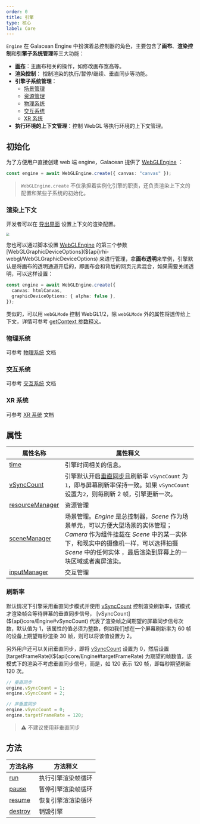 ```yaml
---
order: 0
title: 引擎
type: 核心
label: Core
---
```


`Engine` 在 Galacean Engine 中扮演着总控制器的角色，主要包含了**画布**、**渲染控制**和**引擎子系统管理**等三大功能：

- **[画布](${docs}core-canvas)**：主画布相关的操作，如修改画布宽高等。
- **渲染控制**： 控制渲染的执行/暂停/继续、垂直同步等功能。
- **引擎子系统管理**：
  - [场景管理](${docs}core-scene)
  - [资源管理](${docs}assets-overall)
  - [物理系统](${docs}physics-overall)
  - [交互系统](${docs}input)
  - [XR 系统](${docs}xr-overall)
- **执行环境的上下文管理**：控制 WebGL 等执行环境的上下文管理。

## 初始化

为了方便用户直接创建 web 端 engine，Galacean 提供了 [WebGLEngine](${api}rhi-webgl/WebGLEngine) ：

```typescript
const engine = await WebGLEngine.create({ canvas: "canvas" });
```

> `WebGLEngine.create` 不仅承担着实例化引擎的职责，还负责渲染上下文的配置和某些子系统的初始化。

### 渲染上下文

开发者可以在 [导出界面](${docs}interface-publish) 设置上下文的渲染配置。

<img src="https://mdn.alipayobjects.com/huamei_yo47yq/afts/img/A*WZHzRYIpUzQAAAAAAAAAAAAADhuCAQ/original" style="zoom:50%;" />

您也可以通过脚本设置 [WebGLEngine](${api}rhi-webgl/WebGLEngine) 的第三个参数 [WebGLGraphicDeviceOptions](${api}rhi-webgl/WebGLGraphicDeviceOptions) 来进行管理，拿**画布透明**来举例，引擎默认是将画布的透明通道开启的，即画布会和背后的网页元素混合，如果需要关闭透明，可以这样设置：

```typescript
const engine = await WebGLEngine.create({
  canvas: htmlCanvas,
  graphicDeviceOptions: { alpha: false },
});
```

类似的，可以用 `webGLMode` 控制 WebGL1/2，除 `webGLMode` 外的属性将透传给上下文，详情可参考 [getContext 参数释义](https://developer.mozilla.org/en-US/docs/Web/API/HTMLCanvasElement/getContext#parameters)。

### 物理系统

可参考 [物理系统](${docs}physics-overall) 文档

### 交互系统

可参考 [交互系统](${docs}input) 文档

### XR 系统

可参考 [XR 系统](${docs}xr-overall) 文档

## 属性

| 属性名称                                             | 属性释义                                                                                                                                                                                                                                        |
| ---------------------------------------------------- | ----------------------------------------------------------------------------------------------------------------------------------------------------------------------------------------------------------------------------------------------- |
| [time](${api}core/Engine#time)                       | 引擎时间相关的信息。                                                                                                                                                                                                                            |
| [vSyncCount](${api}core/Engine#vSyncCount)           | 引擎默认开启[垂直同步](https://baike.baidu.com/item/%E5%9E%82%E7%9B%B4%E5%90%8C%E6%AD%A5/7263524?fromtitle=V-Sync&fromid=691778)且刷新率 `vSyncCount` 为`1`，即与屏幕刷新率保持一致。如果 `vSyncCount` 设置为`2`，则每刷新 2 帧，引擎更新一次。 |
| [resourceManager](${api}core/Engine#resourceManager) | 资源管理                                                                                                                                                                                                                                        |
| [sceneManager](${api}core/Engine#sceneManager)       | 场景管理。_Engine_ 是总控制器，_Scene_ 作为场景单元，可以方便大型场景的实体管理；_Camera_ 作为组件挂载在 _Scene_ 中的某一实体下，和现实中的摄像机一样，可以选择拍摄 _Scene_ 中的任何实体 ，最后渲染到屏幕上的一块区域或者离屏渲染。             |
| [inputManager](${api}core/Engine#inputManager)       | 交互管理                                                                                                                                                                                                                                        |

### 刷新率

默认情况下引擎采用垂直同步模式并使用 [vSyncCount](${api}core/Engine#vSyncCount) 控制渲染刷新率，该模式才渲染帧会等待屏幕的垂直同步信号， [vSyncCount](${api}core/Engine#vSyncCount) 代表了渲染帧之间期望的屏幕同步信号次数，默认值为 1，该属性的值必须为整数，例如我们想在一个屏幕刷新率为 60 帧的设备上期望每秒渲染 30 帧，则可以将该值设置为 2。

另外用户还可以关闭垂直同步，即将 [vSyncCount](${api}core/Engine#vSyncCount) 设置为 0，然后设置 [targetFrameRate](${api}core/Engine#targetFrameRate) 为期望的帧数值，该模式下的渲染不考虑垂直同步信号，而是，如 120 表示 120 帧，即每秒期望刷新 120 次。

```typescript
// 垂直同步
engine.vSyncCount = 1;
engine.vSyncCount = 2;

// 非垂直同步
engine.vSyncCount = 0;
engine.targetFrameRate = 120;
```

> ⚠️ 不建议使用非垂直同步

## 方法

| 方法名称                             | 方法释义           |
| ------------------------------------ | ------------------ |
| [run](${api}core/Engine#run)         | 执行引擎渲染帧循环 |
| [pause](${api}core/Engine#pause)     | 暂停引擎渲染帧循环 |
| [resume](${api}core/Engine#resume)   | 恢复引擎渲渲染循环 |
| [destroy](${api}core/Engine#destroy) | 销毁引擎           |
